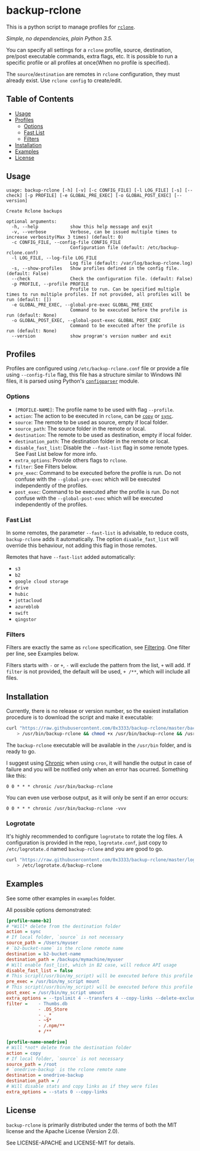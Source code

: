 # backup-rclone

This is a python script to manage profiles for [`rclone`](https://rclone.org/).

_Simple, no dependencies, plain Python 3.5._

You can specify all settings for a `rclone` profile, source, destination, pre/post executable commands, extra flags, etc. It is possible to run a specific profile or all profiles at once(When no profile is specified).

The `source`/`destination` are remotes in `rclone` configuration, they must already exist. Use `rclone config` to create/edit.

## Table of Contents

* [Usage](#usage)
* [Profiles](#profiles)
    * [Options](#options)
    * [Fast List](#fast-list)
    * [Filters](#filters)
* [Installation](#installation)
* [Examples](#examples)
* [License](#license)

## Usage

```
usage: backup-rclone [-h] [-v] [-c CONFIG_FILE] [-l LOG_FILE] [-s] [--check] [-p PROFILE] [-e GLOBAL_PRE_EXEC] [-o GLOBAL_POST_EXEC] [--version]

Create Rclone backups

optional arguments:
  -h, --help            show this help message and exit
  -v, --verbose         Verbose, can be issued multiple times to increase verbosity(Max 3 times) (default: 0)
  -c CONFIG_FILE, --config-file CONFIG_FILE
                        Configuration file (default: /etc/backup-rclone.conf)
  -l LOG_FILE, --log-file LOG_FILE
                        Log file (default: /var/log/backup-rclone.log)
  -s, --show-profiles   Show profiles defined in the config file. (default: False)
  --check               Check the configuration file. (default: False)
  -p PROFILE, --profile PROFILE
                        Profile to run. Can be specified multiple times to run multiple profiles. If not provided, all profiles will be run (default: [])
  -e GLOBAL_PRE_EXEC, --global-pre-exec GLOBAL_PRE_EXEC
                        Command to be executed before the profile is run (default: None)
  -o GLOBAL_POST_EXEC, --global-post-exec GLOBAL_POST_EXEC
                        Command to be executed after the profile is run (default: None)
  --version             show program's version number and exit
```

## Profiles

Profiles are configured using `/etc/backup-rclone.conf` file or provide a file using `--config-file` flag, this file has a structure similar to Windows INI files, it is parsed using Python's [`configparser`](https://docs.python.org/3.7/library/configparser.html) module.

### Options

* `[PROFILE-NAME]`: The profile name to be used with flag `--profile`.
* `action`: The action to be executed in `rclone`, can be [`copy`](https://rclone.org/commands/rclone_copy/) or [`sync`](https://rclone.org/commands/rclone_sync/).
* `source`: The remote to be used as source, empty if local folder.
* `source_path`: The source folder in the remote or local.
* `destination`: The remote to be used as destination, empty if local folder.
* `destination_path`: The destination folder in the remote or local.
* `disable_fast_list`: Disable the `--fast-list` flag in some remote types. See Fast List below for more info.
* `extra_options`: Provide others flags to `rclone`.
* `filter`: See Filters below.
* `pre_exec`: Command to be executed before the profile is run. Do not confuse with the `--global-pre-exec` which will be executed independently of the profiles.
* `post_exec`: Command to be executed after the profile is run. Do not confuse with the `--global-post-exec` which will be executed independently of the profiles.

### Fast List

In some remotes, the parameter `--fast-list` is advisable, to reduce costs, `backup-rclone` adds it automatically. The option `disable_fast_list` will override this behaviour, not adding this flag in those remotes.

Remotes that have `--fast-list` added automatically:

* `s3`
* `b2`
* `google cloud storage`
* `drive`
* `hubic`
* `jottacloud`
* `azureblob`
* `swift`
* `qingstor`

### Filters

Filters are exactly the same as `rclone` specification, see [Filtering](https://rclone.org/filtering/). One filter per line, see Examples below.

Filters starts with `-` or `+`, `-` will exclude the pattern from the list, `+` will add. If `filter` is not provided, the default will be used, `+ /**`, which will include all files.

## Installation

Currently, there is no release or version number, so the easiest installation procedure is to download the script and make it executable:

```bash
curl "https://raw.githubusercontent.com/0x3333/backup-rclone/master/backup-rclone" \
    > /usr/bin/backup-rclone && chmod +x /usr/bin/backup-rclone && /usr/bin/backup-rclone --version
```

The `backup-rclone` executable will be available in the `/usr/bin` folder, and is ready to go.

I suggest using [Chronic](https://github.com/docwhat/chronic) when using `cron`, it will handle the output in case of failure and you will be notified only when an error has ocurred. Something like this:

```
0 0 * * * chronic /usr/bin/backup-rclone
```

You can even use verbose output, as it will only be sent if an error occurs:

```
0 0 * * * chronic /usr/bin/backup-rclone -vvv
```

### Logrotate

It's highly recommended to configure `logrotate` to rotate the log files. A configuration is provided in the repo, `logrotate.conf`, just copy to `/etc/logrotate.d` named `backup-rclone` and you are good to go.

```bash
curl "https://raw.githubusercontent.com/0x3333/backup-rclone/master/logrotate.conf" \
    > /etc/logrotate.d/backup-rclone
```

## Examples

See some other examples in `examples` folder.

All possible options demonstrated:

```ini
[profile-name-b2]
# *Will* delete from the destination folder
action = sync
# If local folder, `source` is not necessary
source_path = /Users/myuser
# `b2-bucket-name` is the rclone remote name
destination = b2-bucket-name
destination_path = /backups/mymachine/myuser
# Will enable fast_list, which in B2 case, will reduce API usage
disable_fast_list = false
# This script(/usr/bin/my_script) will be executed before this profile with argument mount
pre_exec = /usr/bin/my_script mount
# This script(/usr/bin/my_script) will be executed before this profile with argument umount
post_exec = /usr/bin/my_script umount
extra_options = --tpslimit 4 --transfers 4 --copy-links --delete-excluded
filter =    - Thumbs.db
            - .DS_Store
            - ._*
            - ~$*
            - /.npm/**
            + /**

[profile-name-onedrive]
# Will *not* delete from the destination folder
action = copy
# If local folder, `source` is not necessary
source_path = /root
# `onedrive-backup` is the rclone remote name
destination = onedrive-backup
destination_path = /
# Will disable stats and copy links as if they were files
extra_options = --stats 0 --copy-links
```

## License

`backup-rclone` is primarily distributed under the terms of both the MIT license and the Apache License (Version 2.0).

See LICENSE-APACHE and LICENSE-MIT for details.
